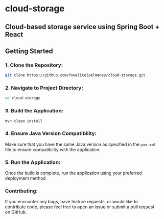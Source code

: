 # cloud-storage
## Cloud-based storage service using Spring Boot + React

## Getting Started
### 1. Clone the Repository:
```bash
git clone https://github.com/Povelitelpelmeney/cloud-storage.git
```
### 2. Navigate to Project Directory:
```bash
cd cloud-storage
```
### 3. Build the Application:
```bash
mvn clean install
```
### 4. Ensure Java Version Compatibility:
Make sure that you have the same Java version as specified in the `pom.xml` file to ensure compatibility with the application.
### 5. Run the Application:
Once the build is complete, run the application using your preferred deployment method.
### Contributing:
If you encounter any bugs, have feature requests, or would like to contribute code, please feel free to open an issue or submit a pull request on GitHub.
